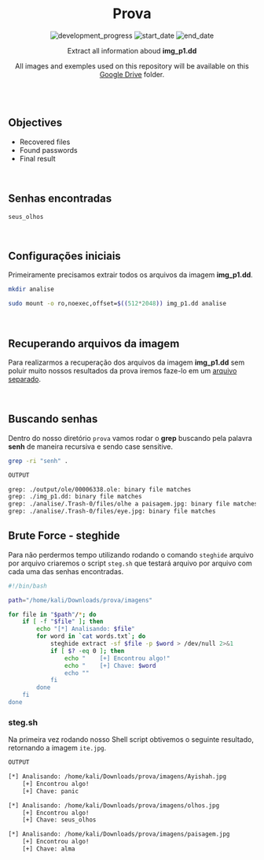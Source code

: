 <div align="center">

# Prova

![development_progress](https://img.shields.io/badge/development-progress-orange)
![start_date](https://img.shields.io/badge/Start-14/06/2023-informational)
![end_date](https://img.shields.io/badge/End-21/06/2023-informational)

Extract all information aboud **img_p1.dd**

All images and exemples used on this repository will be available on this [Google Drive](https://drive.google.com/drive/folders/1xWlrwM7W38h8E6JtuCbDOMazfARTOlms) folder.

<br />
<br />

</div>

## Objectives

- Recovered files
- Found passwords
- Final result

<br />

## Senhas encontradas

```text
seus_olhos
```

<br />

## Configurações iniciais

Primeiramente precisamos extrair todos os arquivos da imagem **img_p1.dd**.

```sh
mkdir analise
```

```sh
sudo mount -o ro,noexec,offset=$((512*2048)) img_p1.dd analise
```

<br />

## Recuperando arquivos da imagem

Para realizarmos a recuperação dos arquivos da imagem **img_p1.dd** sem poluir muito nossos resultados da prova iremos faze-lo em um [arquivo separado](recuperacao_arquivos.md#recuperação-de-arquivos).

<br />

## Buscando senhas

Dentro do nosso diretório `prova` vamos rodar o **grep** buscando pela palavra **senh** de maneira recursiva e sendo case sensitive.

```sh
grep -ri "senh" .
```

```sh
OUTPUT

grep: ./output/ole/00006338.ole: binary file matches
grep: ./img_p1.dd: binary file matches
grep: ./analise/.Trash-0/files/olhe a paisagem.jpg: binary file matches
grep: ./analise/.Trash-0/files/eye.jpg: binary file matches
```

## Brute Force - steghide

Para não perdermos tempo utilizando rodando o comando `steghide` arquivo por arquivo criaremos o script `steg.sh` que testará arquivo por arquivo com cada uma das senhas encontradas.

```sh
#!/bin/bash

path="/home/kali/Downloads/prova/imagens"

for file in "$path"/*; do
    if [ -f "$file" ]; then
        echo "[*] Analisando: $file"
        for word in `cat words.txt`; do
            steghide extract -sf $file -p $word > /dev/null 2>&1
            if [ $? -eq 0 ]; then
                echo "    [+] Encontrou algo!"
                echo "    [+] Chave: $word
                echo ""
            fi
        done
    fi
done
```

### steg.sh

Na primeira vez rodando nosso Shell script obtivemos o seguinte resultado, retornando a imagem `ite.jpg`.

```sh
OUTPUT 

[*] Analisando: /home/kali/Downloads/prova/imagens/Ayishah.jpg
    [+] Encontrou algo!
    [+] Chave: panic

[*] Analisando: /home/kali/Downloads/prova/imagens/olhos.jpg
    [+] Encontrou algo!
    [+] Chave: seus_olhos

[*] Analisando: /home/kali/Downloads/prova/imagens/paisagem.jpg
    [+] Encontrou algo!
    [+] Chave: alma
```
